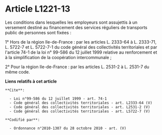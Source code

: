 # Article L1221-13

Les conditions dans lesquelles les employeurs sont assujettis à un versement destiné au financement des services réguliers de
transports public de personnes sont fixées : 

1° Hors de la région Ile-de-France : par les articles L. 2333-64 à L. 2333-71, L. 5722-7 et L. 5722-7-1 du code général des
collectivités territoriales et par l'article 74-1 de la loi n° 99-586 du 12 juillet 1999 relative au renforcement et à la
simplification de la coopération intercommunale ; 

2° Pour la région Ile-de-France : par les articles L. 2531-2 à L. 2531-7 du même code.

**Liens relatifs à cet article**

	**Cite**:

	  - Loi n°99-586 du 12 juillet 1999 - art. 74-1
	  - Code général des collectivités territoriales - art. L2333-64 (V)
	  - Code général des collectivités territoriales - art. L2531-2 (V)
	  - Code général des collectivités territoriales - art. L5722-7 (V)

	**Codifié par**:

	  - Ordonnance n°2010-1307 du 28 octobre 2010 - art. (V)
